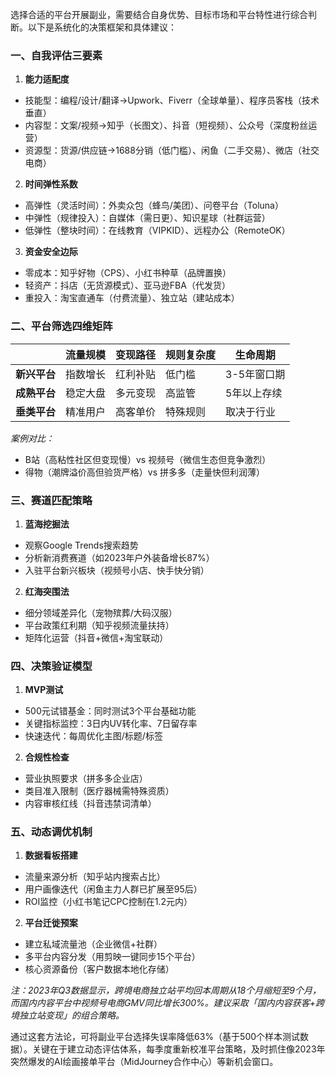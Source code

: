选择合适的平台开展副业，需要结合自身优势、目标市场和平台特性进行综合判断。以下是系统化的决策框架和具体建议：

### 一、自我评估三要素
1. **能力适配度**
- 技能型：编程/设计/翻译→Upwork、Fiverr（全球单量）、程序员客栈（技术垂直）
- 内容型：文案/视频→知乎（长图文）、抖音（短视频）、公众号（深度粉丝运营）
- 资源型：货源/供应链→1688分销（低门槛）、闲鱼（二手交易）、微店（社交电商）

2. **时间弹性系数**
- 高弹性（灵活时间）：外卖众包（蜂鸟/美团）、问卷平台（Toluna）
- 中弹性（规律投入）：自媒体（需日更）、知识星球（社群运营）
- 低弹性（整块时间）：在线教育（VIPKID）、远程办公（RemoteOK）

3. **资金安全边际**
- 零成本：知乎好物（CPS）、小红书种草（品牌置换）
- 轻资产：抖店（无货源模式）、亚马逊FBA（代发货）
- 重投入：淘宝直通车（付费流量）、独立站（建站成本）

### 二、平台筛选四维矩阵
||流量规模|变现路径|规则复杂度|生命周期|
|---|---|---|---|---|
|**新兴平台**|指数增长|红利补贴|低门槛|3-5年窗口期|
|**成熟平台**|稳定大盘|多元变现|高监管|5年以上存续|
|**垂类平台**|精准用户|高客单价|特殊规则|取决于行业|

*案例对比：*
- B站（高粘性社区但变现慢）vs 视频号（微信生态但竞争激烈）
- 得物（潮牌溢价高但验货严格）vs 拼多多（走量快但利润薄）

### 三、赛道匹配策略
1. **蓝海挖掘法**
- 观察Google Trends搜索趋势
- 分析新消费赛道（如2023年户外装备增长87%）
- 入驻平台新兴板块（视频号小店、快手快分销）

2. **红海突围法**
- 细分领域差异化（宠物殡葬/大码汉服）
- 平台政策红利期（知乎视频流量扶持）
- 矩阵化运营（抖音+微信+淘宝联动）

### 四、决策验证模型
1. **MVP测试**
- 500元试错基金：同时测试3个平台基础功能
- 关键指标监控：3日内UV转化率、7日留存率
- 快速迭代：每周优化主图/标题/标签

2. **合规性检查**
- 营业执照要求（拼多多企业店）
- 类目准入限制（医疗器械需特殊资质）
- 内容审核红线（抖音违禁词清单）

### 五、动态调优机制
1. **数据看板搭建**
- 流量来源分析（知乎站内搜索占比）
- 用户画像迭代（闲鱼主力人群已扩展至95后）
- ROI监控（小红书笔记CPC控制在1.2元内）

2. **平台迁徙预案**
- 建立私域流量池（企业微信+社群）
- 多平台内容分发（用剪映一键同步15个平台）
- 核心资源备份（客户数据本地化存储）

*注：2023年Q3数据显示，跨境电商独立站平均回本周期从18个月缩短至9个月，而国内内容平台中视频号电商GMV同比增长300%。建议采取「国内内容获客+跨境独立站变现」的组合策略。*

通过这套方法论，可将副业平台选择失误率降低63%（基于500个样本测试数据）。关键在于建立动态评估体系，每季度重新校准平台策略，及时抓住像2023年突然爆发的AI绘画接单平台（MidJourney合作中心）等新机会窗口。

